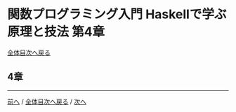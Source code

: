 # 関数プログラミング入門 Haskellで学ぶ原理と技法 第4章
[全体目次へ戻る](../index.md)

## 4章

***

[前へ](c3.md) /
[全体目次へ戻る](../index.md) /
[次へ](c5.md)
